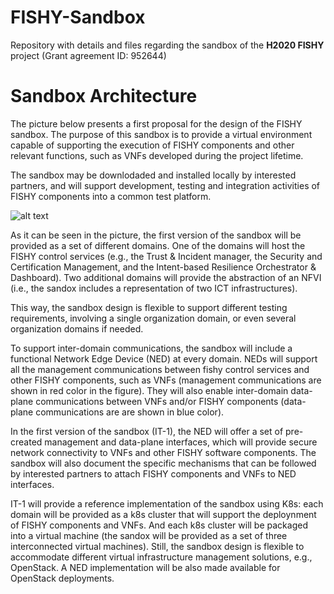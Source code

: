 <!---   Copyright 2021 Luis F. González <luisfgon@it.uc3m.es>, I. Vidal <ividal@it.uc3m.es>, F. Valera <fvalera@it.uc3m.es>

   Licensed under the Apache License, Version 2.0 (the "License");
   you may not use this file except in compliance with the License.
   You may obtain a copy of the License at

       http://www.apache.org/licenses/LICENSE-2.0

   Unless required by applicable law or agreed to in writing, software
   distributed under the License is distributed on an "AS IS" BASIS,
   WITHOUT WARRANTIES OR CONDITIONS OF ANY KIND, either express or implied.
   See the License for the specific language governing permissions and
   limitations under the License.
--->

# FISHY-Sandbox

Repository with details and files regarding the sandbox of the **H2020 FISHY** project (Grant agreement ID: 952644)

# Sandbox Architecture

The picture below presents a first proposal for the design of the FISHY sandbox. The purpose of this sandbox is to provide a virtual environment capable of supporting the execution of FISHY components and other relevant functions, such as VNFs developed during the project lifetime.

The sandbox may be downlodaded and installed locally by interested partners, and will support development, testing  and integration activities of FISHY components into a common test platform.

![alt text](https://github.com/lewisfelix/FISHY-Sandbox/blob/main/Sandbox_v1.png?raw=true)

As it can be seen in the picture, the first version of the sandbox will be provided as a set of different domains. One of the domains will host the FISHY control services (e.g., the Trust & Incident manager, the Security and Certification Management, and the Intent-based Resilience Orchestrator & Dashboard). Two additional domains will provide the abstraction of an NFVI (i.e., the sandox includes a representation of two ICT infrastructures).

This way, the sandbox design is flexible to support different testing requirements, involving a single organization domain, or even several organization domains if needed.

To support inter-domain communications, the sandbox will include a functional Network Edge Device (NED) at every domain. NEDs will support all the management communications between fishy control services and other FISHY components, such as VNFs (management communications are shown in red color in the figure). They will also enable inter-domain data-plane communications between VNFs and/or FISHY components (data-plane communications are are shown in blue color). 

In the first version of the sandbox (IT-1), the NED will offer a set of pre-created management and data-plane interfaces, which will provide secure network connectivity to VNFs and other FISHY software components. The sandbox will also document the specific mechanisms that can be followed by interested partners to attach FISHY components and VNFs to NED interfaces.

IT-1 will provide a reference implementation of the sandbox using K8s: each domain will be provided as a k8s cluster that will support the deploynment of FISHY components and VNFs. And each k8s cluster will be packaged into a virtual machine (the sandox will be provided as a set of three interconnected virtual machines). Still, the sandbox design is flexible to accommodate different virtual infrastructure management solutions, e.g., OpenStack. A NED implementation will be also made available for OpenStack deployments.
